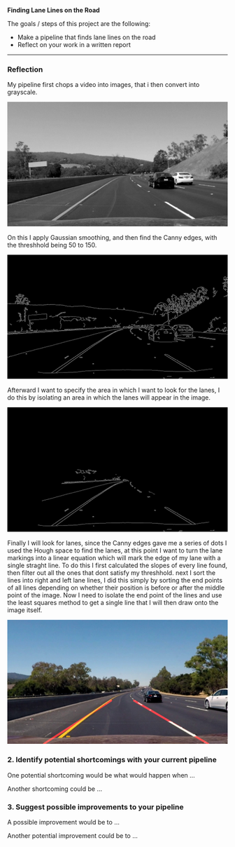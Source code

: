 
**Finding Lane Lines on the Road**

The goals / steps of this project are the following:
* Make a pipeline that finds lane lines on the road
* Reflect on your work in a written report




---

### Reflection

My pipeline first chops a video into images, that i then convert into grayscale. 

<img src="Output\grayscale.jpg"/>

On this I apply Gaussian smoothing, and then find the Canny edges, with the threshhold being 50 to 150. 

<img src="Output\Canny.jpg"/>


Afterward I want to specify the area in which I want to look for the lanes, I do this by isolating an area in which the lanes will appear in the image. 

<img src="Output\mask.jpg"/>

Finally I will look for lanes, since the Canny edges gave me a series of dots I used the Hough space to find the lanes, at this point I want to turn the lane markings into a linear equation which will mark the edge of my lane with a single straght line. To do this I first calculated the slopes of every line found, then filter out all the ones that dont satisfy my threshhold. next I sort the lines into right and left lane lines, I did this simply by sorting the end points of all lines depending on whether their position is before or after the middle point of the image. Now I need to isolate the end point of the lines and use the least squares method to get a single line that I will then draw onto the image itself.

<img src="Output\finalimg.jpg"/>

### 2. Identify potential shortcomings with your current pipeline


One potential shortcoming would be what would happen when ... 

Another shortcoming could be ...


### 3. Suggest possible improvements to your pipeline

A possible improvement would be to ...

Another potential improvement could be to ...
